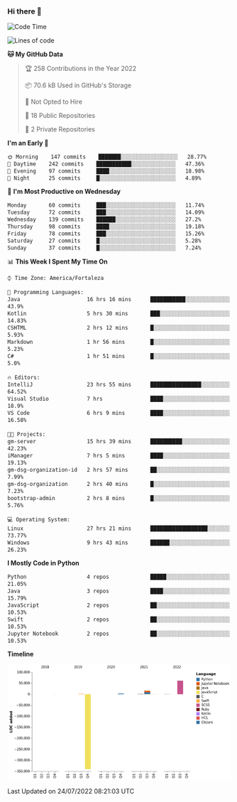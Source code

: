 ### Hi there 👋

<!--
**samuelpsouza/samuelpsouza** is a ✨ _special_ ✨ repository because its `README.md` (this file) appears on your GitHub profile.

Here are some ideas to get you started:

- 🔭 I’m currently working on ...
- 🌱 I’m currently learning ...
- 👯 I’m looking to collaborate on ...
- 🤔 I’m looking for help with ...
- 💬 Ask me about ...
- 📫 How to reach me: ...
- 😄 Pronouns: ...
- ⚡ Fun fact: ...
-->

<!--START_SECTION:waka-->
![Code Time](http://img.shields.io/badge/Code%20Time-0%20secs-blue)

![Lines of code](https://img.shields.io/badge/From%20Hello%20World%20I%27ve%20Written--257%20Thousand%20lines%20of%20code-blue)

**🐱 My GitHub Data** 

> 🏆 258 Contributions in the Year 2022
 > 
> 📦 70.6 kB Used in GitHub's Storage 
 > 
> 🚫 Not Opted to Hire
 > 
> 📜 18 Public Repositories 
 > 
> 🔑 2 Private Repositories  
 > 
**I'm an Early 🐤** 

```text
🌞 Morning    147 commits    ███████░░░░░░░░░░░░░░░░░░   28.77% 
🌆 Daytime    242 commits    ███████████░░░░░░░░░░░░░░   47.36% 
🌃 Evening    97 commits     ████░░░░░░░░░░░░░░░░░░░░░   18.98% 
🌙 Night      25 commits     █░░░░░░░░░░░░░░░░░░░░░░░░   4.89%

```
📅 **I'm Most Productive on Wednesday** 

```text
Monday       60 commits     ███░░░░░░░░░░░░░░░░░░░░░░   11.74% 
Tuesday      72 commits     ███░░░░░░░░░░░░░░░░░░░░░░   14.09% 
Wednesday    139 commits    ██████░░░░░░░░░░░░░░░░░░░   27.2% 
Thursday     98 commits     ████░░░░░░░░░░░░░░░░░░░░░   19.18% 
Friday       78 commits     ███░░░░░░░░░░░░░░░░░░░░░░   15.26% 
Saturday     27 commits     █░░░░░░░░░░░░░░░░░░░░░░░░   5.28% 
Sunday       37 commits     █░░░░░░░░░░░░░░░░░░░░░░░░   7.24%

```


📊 **This Week I Spent My Time On** 

```text
⌚︎ Time Zone: America/Fortaleza

💬 Programming Languages: 
Java                     16 hrs 16 mins      ███████████░░░░░░░░░░░░░░   43.9% 
Kotlin                   5 hrs 30 mins       ███░░░░░░░░░░░░░░░░░░░░░░   14.83% 
CSHTML                   2 hrs 12 mins       █░░░░░░░░░░░░░░░░░░░░░░░░   5.93% 
Markdown                 1 hr 56 mins        █░░░░░░░░░░░░░░░░░░░░░░░░   5.23% 
C#                       1 hr 51 mins        █░░░░░░░░░░░░░░░░░░░░░░░░   5.0%

🔥 Editors: 
IntelliJ                 23 hrs 55 mins      ████████████████░░░░░░░░░   64.52% 
Visual Studio            7 hrs               ████░░░░░░░░░░░░░░░░░░░░░   18.9% 
VS Code                  6 hrs 9 mins        ████░░░░░░░░░░░░░░░░░░░░░   16.58%

🐱‍💻 Projects: 
gm-server                15 hrs 39 mins      ██████████░░░░░░░░░░░░░░░   42.23% 
iManager                 7 hrs 5 mins        ████░░░░░░░░░░░░░░░░░░░░░   19.13% 
gm-dsg-organization-id   2 hrs 57 mins       ██░░░░░░░░░░░░░░░░░░░░░░░   7.99% 
gm-dsg-organization      2 hrs 40 mins       █░░░░░░░░░░░░░░░░░░░░░░░░   7.23% 
bootstrap-admin          2 hrs 8 mins        █░░░░░░░░░░░░░░░░░░░░░░░░   5.76%

💻 Operating System: 
Linux                    27 hrs 21 mins      ██████████████████░░░░░░░   73.77% 
Windows                  9 hrs 43 mins       ██████░░░░░░░░░░░░░░░░░░░   26.23%

```

**I Mostly Code in Python** 

```text
Python                   4 repos             █████░░░░░░░░░░░░░░░░░░░░   21.05% 
Java                     3 repos             ████░░░░░░░░░░░░░░░░░░░░░   15.79% 
JavaScript               2 repos             ██░░░░░░░░░░░░░░░░░░░░░░░   10.53% 
Swift                    2 repos             ██░░░░░░░░░░░░░░░░░░░░░░░   10.53% 
Jupyter Notebook         2 repos             ██░░░░░░░░░░░░░░░░░░░░░░░   10.53%

```


**Timeline**

![Chart not found](https://raw.githubusercontent.com/samuelpsouza/samuelpsouza/main/charts/bar_graph.png) 


 Last Updated on 24/07/2022 08:21:03 UTC
<!--END_SECTION:waka-->